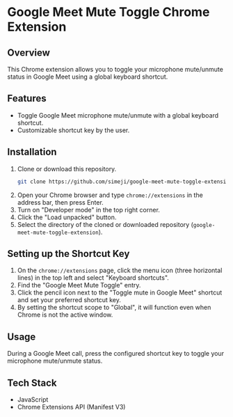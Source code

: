# Google Meet Mute Toggle Chrome Extension

## Overview
This Chrome extension allows you to toggle your microphone mute/unmute status in Google Meet using a global keyboard shortcut.

## Features
- Toggle Google Meet microphone mute/unmute with a global keyboard shortcut.
- Customizable shortcut key by the user.

## Installation

1.  Clone or download this repository.
    ```bash
    git clone https://github.com/simeji/google-meet-mute-toggle-extension.git
    ```
2.  Open your Chrome browser and type `chrome://extensions` in the address bar, then press Enter.
3.  Turn on "Developer mode" in the top right corner.
4.  Click the "Load unpacked" button.
5.  Select the directory of the cloned or downloaded repository (`google-meet-mute-toggle-extension`).

## Setting up the Shortcut Key

1.  On the `chrome://extensions` page, click the menu icon (three horizontal lines) in the top left and select "Keyboard shortcuts".
2.  Find the "Google Meet Mute Toggle" entry.
3.  Click the pencil icon next to the "Toggle mute in Google Meet" shortcut and set your preferred shortcut key.
4.  By setting the shortcut scope to "Global", it will function even when Chrome is not the active window.

## Usage
During a Google Meet call, press the configured shortcut key to toggle your microphone mute/unmute status.

## Tech Stack
- JavaScript
- Chrome Extensions API (Manifest V3)